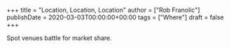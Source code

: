 +++
title = "Location, Location, Location"
author = ["Rob Franolic"]
publishDate = 2020-03-03T00:00:00+00:00
tags = ["Where"]
draft = false
+++

Spot venues battle for market share.

<!--more-->